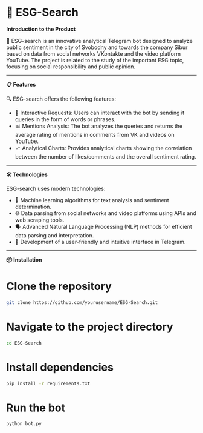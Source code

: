 # 🌟 ESG-Search

**Introduction to the Product**

🌱 ESG-search is an innovative analytical Telegram bot designed to analyze public sentiment in the city of Svobodny and towards the company Sibur based on data from social networks VKontakte and the video platform YouTube. The project is related to the study of the important ESG topic, focusing on social responsibility and public opinion.

---

**📋 Features**

🔍 ESG-search offers the following features:

- 📲 Interactive Requests: Users can interact with the bot by sending it queries in the form of words or phrases.
- 📊 Mentions Analysis: The bot analyzes the queries and returns the average rating of mentions in comments from VK and videos on YouTube.
- 📈 Analytical Charts: Provides analytical charts showing the correlation between the number of likes/comments and the overall sentiment rating.

---

**🛠 Technologies**

ESG-search uses modern technologies:

- 🤖 Machine learning algorithms for text analysis and sentiment determination.
- 🌐 Data parsing from social networks and video platforms using APIs and web scraping tools.
- 🗣 Advanced Natural Language Processing (NLP) methods for efficient data parsing and interpretation.
- 📱 Development of a user-friendly and intuitive interface in Telegram.

---

**📦 Installation**

# Clone the repository
```bash
git clone https://github.com/yourusername/ESG-Search.git
```

# Navigate to the project directory
```bash
cd ESG-Search
```

# Install dependencies
```bash
pip install -r requirements.txt
```

# Run the bot
```bash
python bot.py
```
